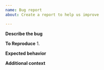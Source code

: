 ```yaml
---
name: Bug report
about: Create a report to help us improve

---
```


**Describe the bug**


**To Reproduce**
1. 

**Expected behavior**


**Additional context**
